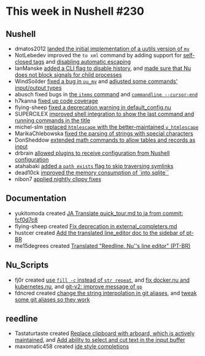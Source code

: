 # This week in Nushell #230

## Nushell

- dmatos2012 [landed the initial implementation of a uutils version of `mv`](https://github.com/nushell/nushell/pull/10822)
- NotLebedev improved the `to xml` command by adding support for [self-closed tags](https://github.com/nushell/nushell/pull/11577) and [disabling automatic escaping](https://github.com/nushell/nushell/pull/11536)
- IanManske [added a CLI flag to disable history](https://github.com/nushell/nushell/pull/11550), and [made sure that Nu does not block signals for child processes](https://github.com/nushell/nushell/pull/11402)
- WindSoilder [fixed a bug in `uu_mv`](https://github.com/nushell/nushell/pull/11576) and [adjusted some commands' input/output types](https://github.com/nushell/nushell/pull/11436)
- abusch fixed bugs in [the `items` command](https://github.com/nushell/nushell/pull/11567) and [`commandline --cursor-end`](https://github.com/nushell/nushell/pull/11504)
- h7kanna [fixed up code coverage](https://github.com/nushell/nushell/pull/11552)
- flying-sheep [fixed a deprecation warning in default_config.nu](https://github.com/nushell/nushell/pull/11547)
- SUPERCILEX [improved shell integration to show the last command and running commands in the title](https://github.com/nushell/nushell/pull/11532)
- michel-slm [replaced `htmlescape` with the better-maintained `v_htmlescape`](https://github.com/nushell/nushell/pull/11572)
- MarikaChlebowska [fixed the parsing of strings with special characters](https://github.com/nushell/nushell/pull/11030)
- DonSheddow [extended math commands to allow tables and records as input](https://github.com/nushell/nushell/pull/11496)
- drbrain [allowed plugins to receive configuration from Nushell configuration](https://github.com/nushell/nushell/pull/10955)
- atahabaki [added a `path exists` flag to skip traversing symlinks](https://github.com/nushell/nushell/pull/10872)
- dead10ck [improved the memory consumption of `into sqlite``](https://github.com/nushell/nushell/pull/10232)
- nibon7 [applied nightly clippy fixes](https://github.com/nushell/nushell/pull/11508)

## Documentation

- yukitomoda created [JA Translate quick_tour.md to ja from commit: fcf0d7c8](https://github.com/nushell/nushell.github.io/pull/1212)
- flying-sheep created [Fix deprecation in external_completers.md](https://github.com/nushell/nushell.github.io/pull/1211)
- hustcer created [Add the translated line_editor doc to the sidebar of pt-BR](https://github.com/nushell/nushell.github.io/pull/1209)
- me15degrees created [Translated "Reedline, Nu''s line editor" (PT-BR)](https://github.com/nushell/nushell.github.io/pull/1201)

## Nu_Scripts

- fj0r created [use `fill -c` instead of `str repeat`](https://github.com/nushell/nu_scripts/pull/740), and [fix docker.nu and kubernetes.nu](https://github.com/nushell/nu_scripts/pull/739), and [git-v2: improve message of `gp`](https://github.com/nushell/nu_scripts/pull/738)
- fdncred created [change the string interpolation in git aliases](https://github.com/nushell/nu_scripts/pull/735), and [tweak some git aliases so they work](https://github.com/nushell/nu_scripts/pull/734)

## reedline

- Tastaturtaste created [Replace clipboard with arboard, which is actively maintained](https://github.com/nushell/reedline/pull/705), and [Add ability to select and cut text in the input buffer](https://github.com/nushell/reedline/pull/689)
- maxomatic458 created [ide style completions](https://github.com/nushell/reedline/pull/696)
